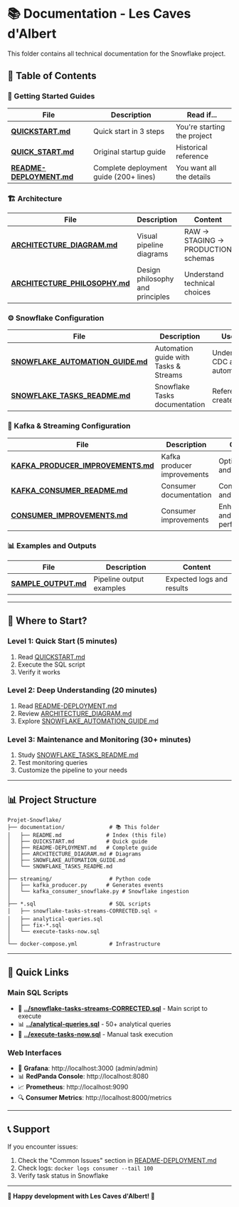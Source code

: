 # 📚 Documentation - Les Caves d'Albert

This folder contains all technical documentation for the Snowflake project.

## 📖 Table of Contents

### 🚀 Getting Started Guides

| File | Description | Read if... |
|------|-------------|------------|
| **[QUICKSTART.md](./QUICKSTART.md)** | Quick start in 3 steps | You're starting the project |
| **[QUICK_START.md](./QUICK_START.md)** | Original startup guide | Historical reference |
| **[README-DEPLOYMENT.md](./README-DEPLOYMENT.md)** | Complete deployment guide (200+ lines) | You want all the details |

### 🏗️ Architecture

| File | Description | Content |
|------|-------------|---------|
| **[ARCHITECTURE_DIAGRAM.md](./ARCHITECTURE_DIAGRAM.md)** | Visual pipeline diagrams | RAW → STAGING → PRODUCTION schemas |
| **[ARCHITECTURE_PHILOSOPHY.md](./ARCHITECTURE_PHILOSOPHY.md)** | Design philosophy and principles | Understand technical choices |

### ⚙️ Snowflake Configuration

| File | Description | Use for... |
|------|-------------|------------|
| **[SNOWFLAKE_AUTOMATION_GUIDE.md](./SNOWFLAKE_AUTOMATION_GUIDE.md)** | Automation guide with Tasks & Streams | Understanding CDC and automation |
| **[SNOWFLAKE_TASKS_README.md](./SNOWFLAKE_TASKS_README.md)** | Snowflake Tasks documentation | Reference for created tasks |

### 🔧 Kafka & Streaming Configuration

| File | Description | Content |
|------|-------------|---------|
| **[KAFKA_PRODUCER_IMPROVEMENTS.md](./KAFKA_PRODUCER_IMPROVEMENTS.md)** | Kafka producer improvements | Optimizations and features |
| **[KAFKA_CONSUMER_README.md](./KAFKA_CONSUMER_README.md)** | Consumer documentation | Configuration and usage |
| **[CONSUMER_IMPROVEMENTS.md](./CONSUMER_IMPROVEMENTS.md)** | Consumer improvements | Enhancements and performance |

### 📊 Examples and Outputs

| File | Description | Content |
|------|-------------|---------|
| **[SAMPLE_OUTPUT.md](./SAMPLE_OUTPUT.md)** | Pipeline output examples | Expected logs and results |

---

## 🎯 Where to Start?

### **Level 1: Quick Start (5 minutes)**
1. Read [QUICKSTART.md](./QUICKSTART.md)
2. Execute the SQL script
3. Verify it works

### **Level 2: Deep Understanding (20 minutes)**
1. Read [README-DEPLOYMENT.md](./README-DEPLOYMENT.md)
2. Review [ARCHITECTURE_DIAGRAM.md](./ARCHITECTURE_DIAGRAM.md)
3. Explore [SNOWFLAKE_AUTOMATION_GUIDE.md](./SNOWFLAKE_AUTOMATION_GUIDE.md)

### **Level 3: Maintenance and Monitoring (30+ minutes)**
1. Study [SNOWFLAKE_TASKS_README.md](./SNOWFLAKE_TASKS_README.md)
2. Test monitoring queries
3. Customize the pipeline to your needs

---

## 📊 Project Structure

```
Projet-Snowflake/
├── documentation/              # 📚 This folder
│   ├── README.md              # Index (this file)
│   ├── QUICKSTART.md          # Quick guide
│   ├── README-DEPLOYMENT.md   # Complete guide
│   ├── ARCHITECTURE_DIAGRAM.md # Diagrams
│   ├── SNOWFLAKE_AUTOMATION_GUIDE.md
│   └── SNOWFLAKE_TASKS_README.md
│
├── streaming/                  # Python code
│   ├── kafka_producer.py      # Generates events
│   └── kafka_consumer_snowflake.py # Snowflake ingestion
│
├── *.sql                       # SQL scripts
│   ├── snowflake-tasks-streams-CORRECTED.sql ⭐
│   ├── analytical-queries.sql
│   ├── fix-*.sql
│   └── execute-tasks-now.sql
│
└── docker-compose.yml          # Infrastructure
```

---

## 🔗 Quick Links

### Main SQL Scripts
- 🎯 **[../snowflake-tasks-streams-CORRECTED.sql](../snowflake-tasks-streams-CORRECTED.sql)** - Main script to execute
- 📊 **[../analytical-queries.sql](../analytical-queries.sql)** - 50+ analytical queries
- 🔧 **[../execute-tasks-now.sql](../execute-tasks-now.sql)** - Manual task execution

### Web Interfaces
- 🍷 **Grafana**: http://localhost:3000 (admin/admin)
- 📊 **RedPanda Console**: http://localhost:8080
- 📈 **Prometheus**: http://localhost:9090
- 🔍 **Consumer Metrics**: http://localhost:8000/metrics

---

## 📞 Support

If you encounter issues:
1. Check the "Common Issues" section in [README-DEPLOYMENT.md](./README-DEPLOYMENT.md)
2. Check logs: `docker logs consumer --tail 100`
3. Verify task status in Snowflake

---

**🍷 Happy development with Les Caves d'Albert! 🍷**
